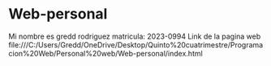 # Web-personal
Mi nombre es gredd rodriguez matricula: 2023-0994
Link de la pagina web 
file:///C:/Users/Gredd/OneDrive/Desktop/Quinto%20cuatrimestre/Programacion%20Web/Personal%20web/Web-personal/index.html
